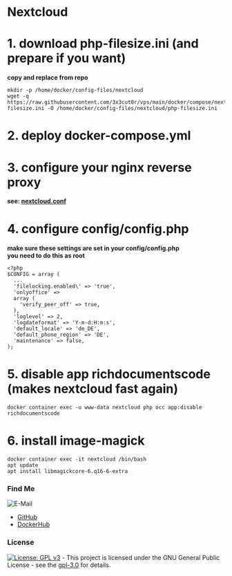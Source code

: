 # Nextcloud

# 1. download php-filesize.ini (and prepare if you want)

**copy and replace from repo**

```shell
mkdir -p /home/docker/config-files/nextcloud
wget -q https://raw.githubusercontent.com/3x3cut0r/vps/main/docker/compose/nextcloud/php-filesize.ini -O /home/docker/config-files/nextcloud/php-filesize.ini

```

# 2. deploy docker-compose.yml

# 3. configure your nginx reverse proxy

**see: [nextcloud.conf](https://github.com/3x3cut0r/vps/blob/main/docker/compose/nginx/conf.d/nextcloud.conf)**

# 4. configure config/config.php

**make sure these settings are set in your config/config.php**  
**you need to do this as root**

```shell
<?php
$CONFIG = array (
  ...
  'filelocking.enabled\' => 'true',
  'onlyoffice' =>
  array (
    'verify_peer_off' => true,
  ),
  'loglevel' => 2,
  'logdateformat' => 'Y-m-d:H:m:s',
  'default_locale' => 'de_DE',
  'default_phone_region' => 'DE',
  'maintenance' => false,
);

```

# 5. disable app richdocumentscode (makes nextcloud fast again)

```shell
docker container exec -u www-data nextcloud php occ app:disable richdocumentscode

```

# 6. install image-magick

```shell
docker container exec -it nextcloud /bin/bash
apt update
apt install libmagickcore-6.q16-6-extra

```

### Find Me <a name="findme"></a>

![E-Mail](https://img.shields.io/badge/E--Mail-executor55%40gmx.de-red)

- [GitHub](https://github.com/3x3cut0r)
- [DockerHub](https://hub.docker.com/u/3x3cut0r)

### License <a name="license"></a>

[![License: GPL v3](https://img.shields.io/badge/License-GPLv3-blue.svg)](https://www.gnu.org/licenses/gpl-3.0) - This project is licensed under the GNU General Public License - see the [gpl-3.0](https://www.gnu.org/licenses/gpl-3.0.en.html) for details.
